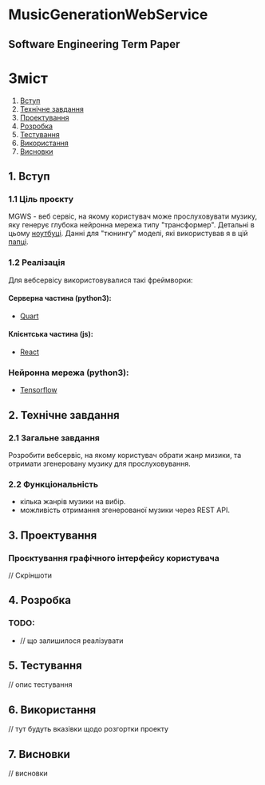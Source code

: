 
# MusicGenerationWebService
## Software Engineering Term Paper


# Зміст

1. [Вступ](#introduction)
2. [Технічне завдання](#techtask)
3. [Проектування](#design)
4. [Розробка](#development)
5. [Тестування](#test)
6. [Використання](#howto)
7. [Висновки](#conclusion)


##  1. Вступ <a name="introduction"></a>
### 1.1 Ціль проєкту

MGWS - веб сервіс, на якому користувач може прослуховувати музику, яку генерує глубока нейронна мережа типу "трансформер". Детальні в цьому [ноутбуці](). Данні для "тюнингу" моделі, які використував я в цій [папці]().

### 1.2 Реалізація

Для вебсервісу використовувалися такі фреймворки:

#### Серверна частина (python3):
* [Quart](https://pgjones.gitlab.io/quart/)

#### Клієнтська частина (js):
*  [React](https://ru.reactjs.org/docs/getting-started.html)

### Нейронна мережа (python3):
* [Tensorflow](https://www.tensorflow.org/)


## 2. Технічне завдання <a name="techtask"></a>

### 2.1 Загальне завдання

Розробити вебсервіс, на якому користувач обрати жанр мизики, та отримати згенеровану музику для прослуховування.

### 2.2 Функціональність

 - кілька жанрів музики на вибір.
 - можливість отримання згенерованої музики через REST API.

## 3. Проектування  <a name="design"></a>

### Проєктування графічного інтерфейсу користувача

// Скріншоти


## 4. Розробка  <a name="development"></a>
 ### TODO:
 * // що залишилося реалізувати
 
## 5. Тестування  <a name="test"></a> 

// опис тестування

## 6. Використання  <a name="howto"></a> 
// тут будуть вказівки щодо розгортки проекту

## 7. Висновки  <a name="conclusion"></a> 

// висновки